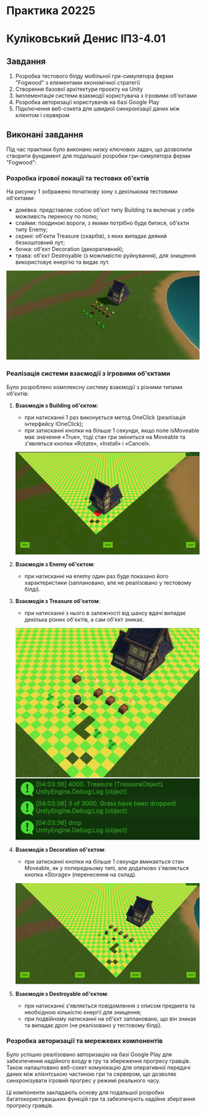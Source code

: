 # Практика 20225
# Куліковський Денис IПЗ-4.01

## Завдання
1. Розробка тестового білду мобільної гри-симулятора ферми "Fogwood" з елементами економічної стратегії
2. Створення базової архітектури проєкту на Unity
3. Імплементація системи взаємодії користувача з ігровими об'єктами
4. Розробка авторизації користувачів на базі Google Play
5. Підключення веб-сокета для швидкої синхронізації даних між клієнтом і сервером

## Виконані завдання

Під час практики було виконано низку ключових задач, що дозволили створити фундамент для подальшої розробки гри-симулятора ферми "Fogwood":

### Розробка ігрової локації та тестових об'єктів

На рисунку 1 зображено початкову зону з декількома тестовими об'єктами:
- домівка: представляє собою об'єкт типу Building та включає у себе можливість переносу по полю;
- слайми: поодинокі вороги, з якими потрібно буде битися, об'єкти типу Enemy;
- скрині: об'єкти Treasure (скарбів), з яких випадає деякий безкоштовний лут;
- бочка: об'єкт Decoration (декоративний);
- трава: об'єкт Destroyable (з можливістю руйнування), для знищення використовує енергію та видає лут.

![Початкова сцена гри](Screenshots/1.jpg)

### Реалізація системи взаємодії з ігровими об'єктами

Було розроблено комплексну систему взаємодії з різними типами об'єктів:

1. **Взаємодія з Building об'єктом**:
   - при натисканні 1 раз виконується метод OneClick (реалізація інтерфейсу IOneClick);
   - при затисканні кнопки на більше 1 секунди, якщо поле isMoveable має значення «True», тоді стан гри зміниться на Moveable та з'являться кнопки «Rotate», «Install» і «Cancel».

   ![Переміщення об'єкта типу Building](Screenshots/2.jpg)

2. **Взаємодія з Enemy об'єктом**:
   - при натисканні на enemy один раз буде показано його характеристики (заплановано, але не реалізовано у тестовому білді).

3. **Взаємодія з Treasure об'єктом**:
   - при натисканні з нього в залежності від шансу вдачі випадає декілька різних об'єктів, а сам об'єкт зникає.

   ![Скриня зникла з ігрового поля](Screenshots/3.jpg)
   ![Отримання нагороди зі скрині](Screenshots/4.jpg)

4. **Взаємодія з Decoration об'єктом**:
   - при затисканні кнопки на більше 1 секунди вмикається стан Moveable, як у попередньому типі, але додатково з'являється кнопка «Storage» (перенесення на склад).

   ![Переміщення декоративного об'єкту](Screenshots/5.jpg)

5. **Взаємодія з Destroyable об'єктом**:
   - при натисканні з'являється повідомлення з описом предмета та необхідною кількістю енергії для знищення;
   - при подвійному натисканні на об'єкт заплановано, що він зникає та випадає дроп (не реалізовано у тестовому білді).

### Розробка авторизації та мережевих компонентів

Було успішно реалізовано авторизацію на базі Google Play для забезпечення надійного входу в гру та збереження прогресу гравців. Також налаштовано веб-сокет комунікацію для оперативної передачі даних між клієнтською частиною гри та сервером, що дозволяє синхронізувати ігровий прогрес у режимі реального часу.

Ці компоненти закладають основу для подальшої розробки багатокористувацьких функцій гри та забезпечують надійне зберігання прогресу гравців.
